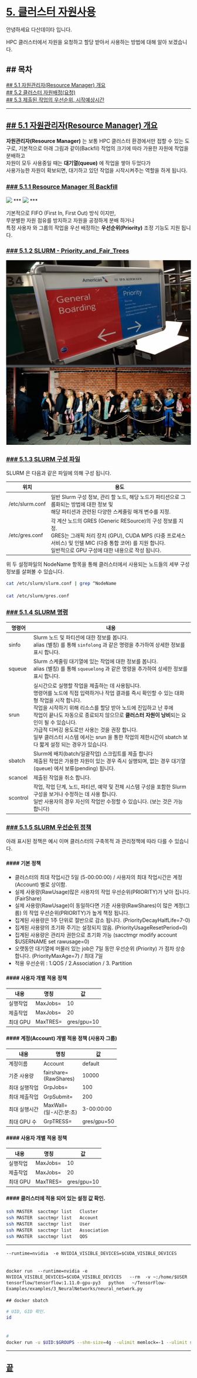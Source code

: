 [userguide]: https://github.com/dasandata/Open_HPC/tree/master/Document/User%20Guide#-%EB%AA%A9%EC%B0%A8
[ohpc]: http://openhpc.community/
[slurm]: https://slurm.schedmd.com/
[5]: https://github.com/dasandata/Open_HPC/tree/master/Document/User%20Guide/5_use_resource
[5.1]: http://google.com
[5.2]: http://google.com
[5.3]: http://google.com

# [5.   클러스터 자원사용][userguide]

안녕하세요 다산데이타 입니다.

HPC 클러스터에서 자원을 요청하고 할당 받아서
사용하는 방법에 대해 알아 보겠습니다.

## ## 목차

[## 5.1  자원관리자(Resource Manager) 개요][5]  
[## 5.2  클러스터 자원배정(요청)][5]  
[## 5.3  제출된 작업의 우선순위, 시작예상시간][5]  

***

## [## 5.1  자원관리자(Resource Manager) 개요][5]  

**자원관리자(Resource Manager)** 는 보통 HPC 클러스터 환경에서만 접할 수 있는 도구로,
기본적으로 아래 그림과 같이(Backfil) 작업의 크기에 따라 가용한 자원에 작업을 분배하고  
자원이 모두 사용중일 때는 **대기열(queue)** 에 작업을 쌓아 두었다가  
사용가능한 자원이 확보되면, 대기하고 있던 작업을 시작시켜주는 역할을 하게 됩니다.

### [### 5.1.1 Resource Manager 의 Backfill][5.1]

<img src="http://docs.adaptivecomputing.com/torque/5-0-1/Content/Resources/Graphics/backfill.gif">  
***
<img src="https://image.news1.kr/system/photos/2019/5/3/3629007/article.jpg">
***

기본적으로 FIFO (First In, First Out) 방식 이지만,  
무분별한 자원 점유를 방지하고 자원을 공정하게 분배 하거나   
특정 사용자 와 그룹의 작업을 우선 배정하는 **우선순위(Priority)** 조정 기능도 지원 됩니다.

### [### 5.1.2 SLURM - Priority_and_Fair_Trees](https://slurm.schedmd.com/SLUG19/Priority_and_Fair_Trees.pdf)

<img src="https://github.com/dasandata/Open_HPC/blob/master/Document/User%20Guide/images/SLURM_Priority_and_Fair_Trees.png">

### [### 5.1.3 SLURM 구성 파일][5.1]

SLURM 은 다음과 같은 파일에 의해 구성 됩니다.  

| 위치              |  용도    |
|------------------|----------|
| /etc/slurm.conf  | 일반 Slurm 구성 정보, 관리 할 노드, 해당 노드가 파티션으로 그룹화되는 방법에 대한 정보 및 <br> 해당 파티션과 관련된 다양한 스케줄링 매개 변수를 지정. |
| /etc/gres.conf   | 각 계산 노드의 GRES (Generic RESource)의 구성 정보를 지정. <br> GRES는 그래픽 처리 장치 (GPU), CUDA MPS (다중 프로세스 서비스) 및 인텔 MIC (다중 통합 코어) 를 지원 합니다. <br> 일반적으로 GPU 구성에 대한 내용으로 작성 됩니다.  |

위 두 설정파일의 NodeName 항목을 통해 클러스터에서 사용되는 노드들의 세부 구성정보를 살펴볼 수 있습니다.

```bash
cat /etc/slurm/slurm.conf | grep ^NodeName

cat /etc/slurm/gres.conf
```

### [### 5.1.4 SLURM 명령][5.1]

| 명령어     |  내용    |
|-----------|----------|
| sinfo     | Slurm 노드 및 파티션에 대한 정보를 봅니다. <br> alias (별칭) 를 통해 `sinfolong` 과 같은 명령을 추가하여 상세한 정보를 표시 합니다.  |
| squeue    | Slurm 스케줄링 대기열에 있는 작업에 대한 정보를 봅니다. <br> alias (별칭) 를 통해 `squeuelong` 과 같은 명령을 추가하여 상세한 정보를 표시 합니다. |
| srun      | 실시간으로 실행할 작업을 제출하는 데 사용됩니다. <br> 명령어를 노드에 직접 입력하거나 작업 결과를 즉시 확인할 수 있는 대화형 작업을 시작 합니다. <br> 작업을 시작하기 위해 리소스를 할당 받아 노드에 진입하고 난 후에 <br> 작업이 끝나도 자동으로 종료되지 않으므로 **클러스터 자원이 낭비**되는 요인이 될 수 있습니다. <br> 가급적 디버깅 용도로만 사용는 것을 권장 합니다. <br> 일부 클러스터 시스템 에서는 srun 을 통한 작업의 제한시간이 sbatch 보다 짧게 설정 되는 경우가 있습니다. |
| sbatch    | Slurm에 배치(batch/일괄작업) 스크립트를 제출 합니다 <br> 제출된 작업은 가용한 자원이 있는 경우 즉시 실행되며, 없는 경우 대기열(queue) 에서 보류(pending) 됩니다. |
| scancel   | 제출된 작업을 취소 합니다. |
| scontrol  | 작업, 작업 단계, 노드, 파티션, 예약 및 전체 시스템 구성을 포함한 Slurm 구성을 보거나 수정하는 데 사용 합니다. <br> 일반 사용자의 경우 자신의 작업만 수정할 수 있습니다. (보는 것은 가능 합니다) |

### [### 5.1.5 SLURM 우선순위 정책][5.1]

아래 표시된 정책은 예시 이며 클러스터의 구축목적 과 관리정책에 따라 다를 수 있습니다.


#### #### 기본 정책
- 클러스터의 최대 작업시간 5일 (5-00:00:00) / 사용자의 최대 작업시간은 계정(Account) 별로 상이함.								
- 실제 사용량(RawUsage)많은 사용자의 작업 우선순위(PRIORITY)가 낮아 집니다. (FairShare)								
- 실제 사용량(RawUsage)이 동일하다면 기준 사용량(RawShares)이 많은 계정(그룹) 의 작업 우선순위(PRIORITY)가 높게 책정 됩니다.								
- 집계된 사용량은 1주 단위로 절반으로 감소 됩니다. (PriorityDecayHalfLife=7-0)								
- 집계된 사용량의 초기화 주기는 설정되지 않음. (PriorityUsageResetPeriod=0)								
- 집계된 사용량은 관리자 권한으로 초기화 가능 (sacctmgr modify account  $USERNAME  set rawusage=0)								
- 오랫동안 대기열에 머물러 있는 job은 7일 동안 우선순위 (Priority) 가 점차 상승 합니다. (PriorityMaxAge=7) / 최대 7일								
- 적용 우선순위 : 1.QOS / 2.Association / 3. Partition								

#### #### 사용자 개별 적용 정책
| 내용     |  명칭        |  값  |
|----------|-------------|------|
| 실행작업  |  MaxJobs=   |  10  |
| 제출작업  |  MaxJobs=   |  20  |
| 최대 GPU  |  MaxTRES=   | gres/gpu=10 |

#### #### 계정(Account) 개별 적용 정책 (사용자 그룹)
| 내용              |  명칭              |  값  |
|-------------------|-------------------|------|
| 계정이름           |  Account          |  default  |
| 기준 사용량        |  fairshare= <br> (RawShares)  | 10000 |
| 최대 실행작업      |  GrpJobs=         |  100  |
| 최대 제출작업      |  GrpSubmit=       |  200  |
| 최대 실행시간      |  MaxWall= <br> (일-시간:분:초) | 3-00:00:00 |
| 최대 GPU 수       |  GrpTRESS=      |  gres/gpu=50 |

#### #### 사용자 개별 적용 정책
| 내용     |  명칭        |  값  |
|----------|-------------|------|
| 실행작업  |  MaxJobs=   |  10  |
| 제출작업  |  MaxJobs=   |  20  |
| 최대 GPU  |  MaxTRES=   | gres/gpu=10 |

#### #### 클러스터에 적용 되어 있는 설정 값 확인.
```bash
ssh MASTER  sacctmgr list   Cluster
ssh MASTER  sacctmgr list   Account
ssh MASTER  sacctmgr list   User
ssh MASTER  sacctmgr list   Association
ssh MASTER  sacctmgr list   QOS
```


***



```
--runtime=nvidia  -e NVIDIA_VISIBLE_DEVICES=$CUDA_VISIBLE_DEVICES


docker run  --runtime=nvidia -e NVIDIA_VISIBLE_DEVICES=$CUDA_VISIBLE_DEVICES   --rm  -v ~:/home/$USER  tensorflow/tensorflow:1.11.0-gpu-py3   python   ~/TensorFlow-Examples/examples/3_NeuralNetworks/neural_network.py

## docker sbatch
```


```bash
# UID, GID 확인.
id  


#
docker run -u $UID:$GROUPS --shm-size=4g --ulimit memlock=-1 --ulimit stack=67108864  --gpus "device=$CUDA_VISIBLE_DEVICES" --rm -ti -v /home/sonic/TensorFlow-2.x-Tutorials/03-Play-with-MNIST/:/mnt  tensorflow/tensorflow:latest-gpu  python /mnt/main.py
```


***
## [끝][5]
